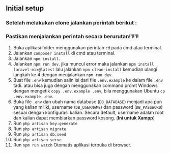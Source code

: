 ## Initial setup

### Setelah melakukan clone jalankan perintah berikut :

### **Pastikan menjalankan perintah secara berurutan!1!1!**

1. Buka aplikasi folder menggunakan perintah `cd` pada cmd atau terminal.
2. Jalankan `composer install` di cmd atau terminal.
3. Jalankan `npm install`.
4. Jalankan `npm run dev`. jika muncul error maka jalankan `npm install laravel-mix@latest` lalu
   jalankan `npm clean-install` kemudian ulangi langkah ke 4 dengan menjalankan `npm run dev`.
5. Buat file `.env` kemudian salin isi dari file `.env.example` ke dalam file `.env` tadi. atau bisa juga dengan
   menggunakan command promt Windows dengan mengetik `copy .env.example .env`, bila menggunakan
   Ubuntu `cp .env.example .env`.
6. Buka file `.env` dan ubah nama database (`DB_DATABASE`) menjadi apa pun yang kalian miliki, username (`DB_USERNAME`)
   dan password (`DB_PASSWORD`) sesuai dengan konfigurasi kalian. Secara default, username adalah root dan kalian dapat
   membiarkan password kosong. (**Ini untuk Xampp**)
7. Run `php artisan key:generate`
8. Run `php artisan migrate`
9. Run `php artisan db:seed`
10. Run `php artisan serve`
11. Run `npm run watch` Otomatis aplikasi terbuka di browser.
